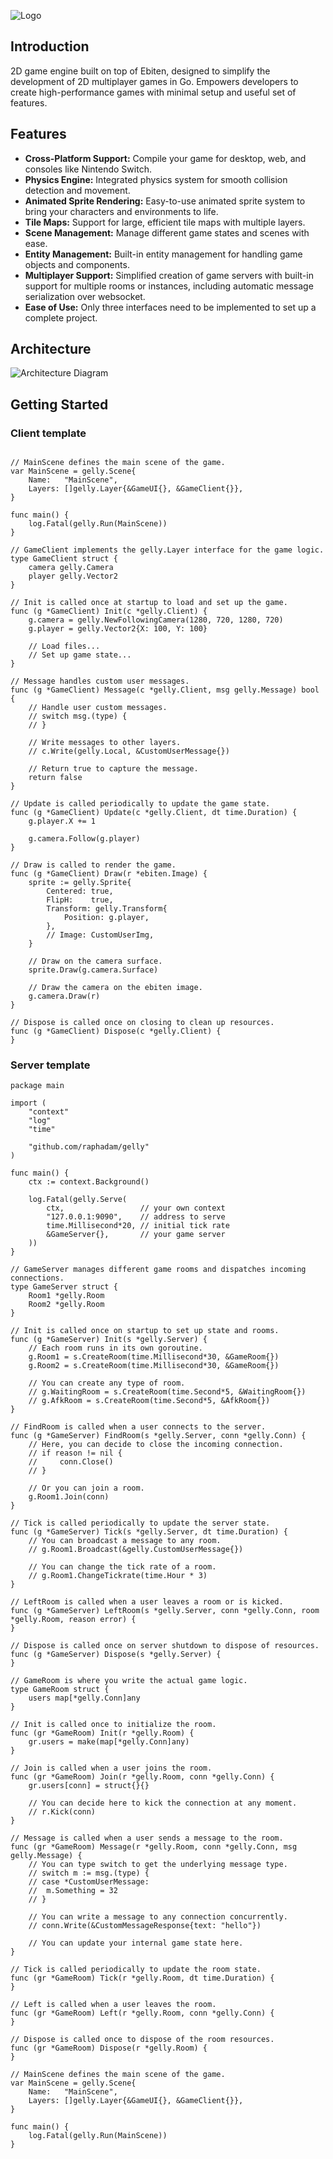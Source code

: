 ![Logo](docs/logo.png)

## Introduction

2D game engine built on top of Ebiten, designed to simplify the development of 2D multiplayer games in Go. Empowers developers to create high-performance games with minimal setup and useful set of features.

## Features

- **Cross-Platform Support:** Compile your game for desktop, web, and consoles like Nintendo Switch.
- **Physics Engine:** Integrated physics system for smooth collision detection and movement.
- **Animated Sprite Rendering:** Easy-to-use animated sprite system to bring your characters and environments to life.
- **Tile Maps:** Support for large, efficient tile maps with multiple layers.
- **Scene Management:** Manage different game states and scenes with ease.
- **Entity Management:** Built-in entity management for handling game objects and components.
- **Multiplayer Support:** Simplified creation of game servers with built-in support for multiple rooms or instances, including automatic message serialization over websocket.
- **Ease of Use:** Only three interfaces need to be implemented to set up a complete project.

## Architecture

![Architecture Diagram](docs/graph.png)

## Getting Started

### Client template 
```golang

// MainScene defines the main scene of the game.
var MainScene = gelly.Scene{
	Name:   "MainScene",
	Layers: []gelly.Layer{&GameUI{}, &GameClient{}},
}

func main() {
	log.Fatal(gelly.Run(MainScene))
}

// GameClient implements the gelly.Layer interface for the game logic.
type GameClient struct {
	camera gelly.Camera
	player gelly.Vector2
}

// Init is called once at startup to load and set up the game.
func (g *GameClient) Init(c *gelly.Client) {
	g.camera = gelly.NewFollowingCamera(1280, 720, 1280, 720)
	g.player = gelly.Vector2{X: 100, Y: 100}

	// Load files...
	// Set up game state...
}

// Message handles custom user messages.
func (g *GameClient) Message(c *gelly.Client, msg gelly.Message) bool {
	// Handle user custom messages.
	// switch msg.(type) {
	// }

	// Write messages to other layers.
	// c.Write(gelly.Local, &CustomUserMessage{})

	// Return true to capture the message.
	return false
}

// Update is called periodically to update the game state.
func (g *GameClient) Update(c *gelly.Client, dt time.Duration) {
	g.player.X += 1

	g.camera.Follow(g.player)
}

// Draw is called to render the game.
func (g *GameClient) Draw(r *ebiten.Image) {
	sprite := gelly.Sprite{
		Centered: true,
		FlipH:    true,
		Transform: gelly.Transform{
			Position: g.player,
		},
		// Image: CustomUserImg,
	}

	// Draw on the camera surface.
	sprite.Draw(g.camera.Surface)

	// Draw the camera on the ebiten image.
	g.camera.Draw(r)
}

// Dispose is called once on closing to clean up resources.
func (g *GameClient) Dispose(c *gelly.Client) {
}

```

### Server template 
```golang
package main

import (
	"context"
	"log"
	"time"

	"github.com/raphadam/gelly"
)

func main() {
	ctx := context.Background()

	log.Fatal(gelly.Serve(
		ctx,                 // your own context
		"127.0.0.1:9090",    // address to serve
		time.Millisecond*20, // initial tick rate
		&GameServer{},       // your game server
	))
}

// GameServer manages different game rooms and dispatches incoming connections.
type GameServer struct {
	Room1 *gelly.Room
	Room2 *gelly.Room
}

// Init is called once on startup to set up state and rooms.
func (g *GameServer) Init(s *gelly.Server) {
	// Each room runs in its own goroutine.
	g.Room1 = s.CreateRoom(time.Millisecond*30, &GameRoom{})
	g.Room2 = s.CreateRoom(time.Millisecond*30, &GameRoom{})

	// You can create any type of room.
	// g.WaitingRoom = s.CreateRoom(time.Second*5, &WaitingRoom{})
	// g.AfkRoom = s.CreateRoom(time.Second*5, &AfkRoom{})
}

// FindRoom is called when a user connects to the server.
func (g *GameServer) FindRoom(s *gelly.Server, conn *gelly.Conn) {
	// Here, you can decide to close the incoming connection.
	// if reason != nil {
	//     conn.Close()
	// }

	// Or you can join a room.
	g.Room1.Join(conn)
}

// Tick is called periodically to update the server state.
func (g *GameServer) Tick(s *gelly.Server, dt time.Duration) {
	// You can broadcast a message to any room.
	// g.Room1.Broadcast(&gelly.CustomUserMessage{})

	// You can change the tick rate of a room.
	// g.Room1.ChangeTickrate(time.Hour * 3)
}

// LeftRoom is called when a user leaves a room or is kicked.
func (g *GameServer) LeftRoom(s *gelly.Server, conn *gelly.Conn, room *gelly.Room, reason error) {
}

// Dispose is called once on server shutdown to dispose of resources.
func (g *GameServer) Dispose(s *gelly.Server) {
}

// GameRoom is where you write the actual game logic.
type GameRoom struct {
	users map[*gelly.Conn]any
}

// Init is called once to initialize the room.
func (gr *GameRoom) Init(r *gelly.Room) {
	gr.users = make(map[*gelly.Conn]any)
}

// Join is called when a user joins the room.
func (gr *GameRoom) Join(r *gelly.Room, conn *gelly.Conn) {
	gr.users[conn] = struct{}{}

	// You can decide here to kick the connection at any moment.
	// r.Kick(conn)
}

// Message is called when a user sends a message to the room.
func (gr *GameRoom) Message(r *gelly.Room, conn *gelly.Conn, msg gelly.Message) {
	// You can type switch to get the underlying message type.
	// switch m := msg.(type) {
	// case *CustomUserMessage:
	// 	m.Something = 32
	// }

	// You can write a message to any connection concurrently.
	// conn.Write(&CustomMessageResponse{text: "hello"})

	// You can update your internal game state here.
}

// Tick is called periodically to update the room state.
func (gr *GameRoom) Tick(r *gelly.Room, dt time.Duration) {
}

// Left is called when a user leaves the room.
func (gr *GameRoom) Left(r *gelly.Room, conn *gelly.Conn) {
}

// Dispose is called once to dispose of the room resources.
func (gr *GameRoom) Dispose(r *gelly.Room) {
}

// MainScene defines the main scene of the game.
var MainScene = gelly.Scene{
	Name:   "MainScene",
	Layers: []gelly.Layer{&GameUI{}, &GameClient{}},
}

func main() {
	log.Fatal(gelly.Run(MainScene))
}
```
